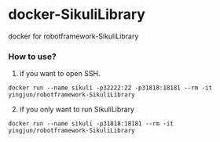 # docker-SikuliLibrary
docker for robotframework-SikuliLibrary

### How to use?
1. if you want to open SSH.
```
docker run --name sikuli -p32222:22 -p31818:18181 --rm -it yingjun/robotframework-SikuliLibrary
```
2. if you only want to run SikuliLibrary
```
docker run --name sikuli -p31818:18181 --rm -it yingjun/robotframework-SikuliLibrary
```

```
